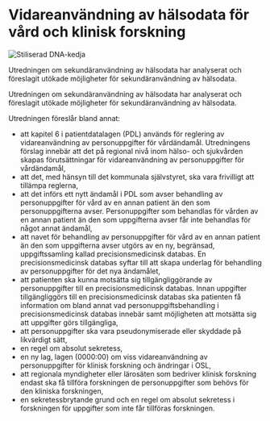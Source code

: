 # Vidareanvändning av hälsodata för vård och klinisk forskning

![Stiliserad DNA-kedja](/contentassets/067173326b774465ad935e809beddb27/sou202376-del-1-bild-150x200px.jpg?width=150&quality=85)

Utredningen om sekundäranvändning av hälsodata har analyserat och föreslagit utökade möjligheter för sekundäranvändning av hälsodata.

Utredningen om sekundäranvändning av hälsodata har analyserat och föreslagit utökade möjligheter för sekundäranvändning av hälsodata.

Utredningen föreslår bland annat:

* att kapitel 6 i patientdatalagen (PDL) används för reglering av vidareanvändning av personuppgifter för vårdändamål. Utredningens förslag innebär att det på regional nivå inom hälso- och sjukvården skapas förutsättningar för vidareanvändning av personuppgifter för vårdändamål,
* att det, med hänsyn till det kommunala självstyret, ska vara frivilligt att tillämpa reglerna,
* att det införs ett nytt ändamål i PDL som avser behandling av personuppgifter för vård av en annan patient än den som personuppgifterna avser. Personuppgifter som behandlas för vården av en annan patient än den som uppgifterna avser får inte behandlas för något annat ändamål,
* att navet för behandling av personuppgifter för vård av en annan patient än den som uppgifterna avser utgörs av en ny, begränsad, uppgiftssamling kallad precisionsmedicinsk databas. En precisionsmedicinsk databas syftar till att skapa underlag för behandling av personuppgifter för det nya ändamålet,
* att patienten ska kunna motsätta sig tillgängliggörande av personuppgifter till en precisionsmedicinsk databas. Innan uppgifter tillgängliggörs till en precisionsmedicinsk databas ska patienten få information om bland annat vad personuppgiftsbehandling i precisionsmedicinsk databas innebär samt möjligheten att motsätta sig att uppgifter görs tillgängliga,
* att personuppgifter ska vara pseudonymiserade eller skyddade på likvärdigt sätt,
* en regel om absolut sekretess,
* en ny lag, lagen (0000:00) om viss vidareanvändning av personuppgifter för klinisk forskning och ändringar i OSL,
* att regionala myndigheter eller lärosäten som bedriver klinisk forskning endast ska få tillföra forskningen de personuppgifter som behövs för den kliniska forskningen,
* en sekretessbrytande grund och en regel om absolut sekretess i forskningen för uppgifter som inte får tillföras forskningen.
